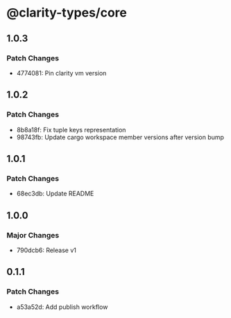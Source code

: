 # @clarity-types/core

## 1.0.3

### Patch Changes

- 4774081: Pin clarity vm version

## 1.0.2

### Patch Changes

- 8b8a18f: Fix tuple keys representation
- 98743fb: Update cargo workspace member versions after version bump

## 1.0.1

### Patch Changes

- 68ec3db: Update README

## 1.0.0

### Major Changes

- 790dcb6: Release v1

## 0.1.1

### Patch Changes

- a53a52d: Add publish workflow
